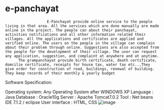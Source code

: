 # e-panchayat
                       E-Panchayat provide online service to the people living in that area. All the services which are done manually are made online in the project. The people can about their panchayat, activities notifications and all other information related their villages. All the applications and certificates are applied and verified online. The users on the people in the village can complain about their problem through online. Suggestions are also accepted from the people for the development of their village. The user can request any application, suggestion, and complaint at anywhere and at anytime.     
          The grampanchayat provide birth certificate, death certificate, domcilie certificate, receipts for house tax, water tax etc..,They give order for construction of road, buildings, renewal of building. They keep records of their monthly & yearly budget

Software  Specification: 
       
Operating system: Any Operating System after WINDOWS XP
   Language              : Java
   Database              : Oracle10g
     Server              : Apache Tomcat7.0.2
     Tool                : Net beans IDE 7.1.2 / eclipse 
  User interface         : HTML, CSS
![image](https://github.com/user-attachments/assets/db184f7d-9622-4f2d-91f4-82b6b1b96f4f)
